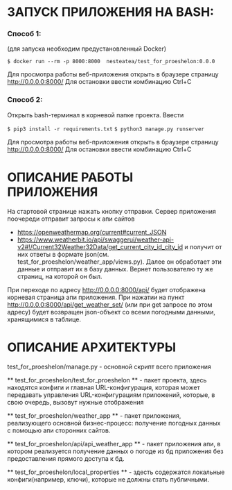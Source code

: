 # ЗАПУСК ПРИЛОЖЕНИЯ НА BASH:
### Способ 1:
(для запуска необходим предустановленный Docker)

`$ docker run --rm -p 8000:8000  nesteatea/test_for_proeshelon:0.0.0`

Для просмотра работы веб-приложения открыть в браузере страницу http://0.0.0.0:8000/
Для остановки ввести комбинацию Ctrl+C


### Способ 2:
Открыть bash-терминал в корневой папке проекта.
Ввести

`$ pip3 install -r requirements.txt`
`$ python3 manage.py runserver`

Для просмотра работы веб-приложения открыть в браузере страницу http://0.0.0.0:8000/
Для остановки ввести комбинацию Ctrl+C

# ОПИСАНИЕ РАБОТЫ ПРИЛОЖЕНИЯ
На стартовой странице нажать кнопку отправки. Сервер приложения поочереди отправит запросы к апи сайтов
- https://openweathermap.org/current#current_JSON
- https://www.weatherbit.io/api/swaggerui/weather-api-v2#!/Current32Weather32Data/get_current_city_id_city_id
и получит от них ответы в формате json(см. test_for_proeshelon/weather_app/views.py). Далее он обработает
эти данные и отправит их в базу данных. Вернет пользователю ту же страниц, на которой он был.

При переходе по адресу http://0.0.0.0:8000/api/ будет отображена корневая страница апи приложения.
При нажатии на пункт http://0.0.0.0:8000/api/get_weather_set/ (или при get запросе по этом адресу)
будет возвращен json-объект со всеми погодными данными, хранящимися в таблице.

# ОПИСАНИЕ АРХИТЕКТУРЫ
test_for_proeshelon/manage.py - основной скрипт всего приложения

** test_for_proeshelon/test_for_proeshelon ** - пакет проекта, здесь находятся конфиги и главная URL-конфигурация,
которая может передавать управления URL-конфигурациям приложений, которые, в свою очередь, вызовут нужные
отображения

** test_for_proeshelon/weather_app ** - пакет приложения, реализующего основной бизнес-процесс: получение погодных
данных с помощью апи сторонних сайтов.

** test_for_proeshelon/api/api_weather_app ** - пакет приложения апи, в котором реализуется получение данных о
погоде из бд приложения без предоставления прямого доступа к бд.

** test_for_proeshelon/local_properties ** - здесть содержатся локальные конфиги(например, ключи), которые не
должны стать публичными.
